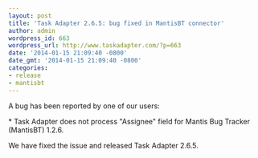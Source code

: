 ```yaml
---
layout: post
title: 'Task Adapter 2.6.5: bug fixed in MantisBT connector'
author: admin
wordpress_id: 663
wordpress_url: http://www.taskadapter.com/?p=663
date: '2014-01-15 21:09:40 -0800'
date_gmt: '2014-01-15 21:09:40 -0800'
categories:
- release
- mantisbt
---
```

<p>A bug has been reported by one of our users:</p>
<p>* Task Adapter does not process "Assignee" field for Mantis Bug Tracker (MantisBT) 1.2.6.</p>
<p>We have fixed the issue and released Task Adapter 2.6.5.</p>
